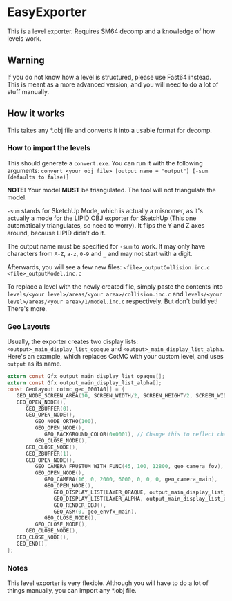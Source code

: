 # EasyExporter
This is a level exporter. Requires SM64 decomp and a knowledge of how levels work.

## Warning
If you do not know how a level is structured, please use Fast64 instead. This is meant as a more advanced version, and you will need to do a lot of stuff manually.

## How it works
This takes any \*.obj file and converts it into a usable format for decomp.

### How to import the levels
This should generate a `convert.exe`. You can run it with the following arguments:
`convert <your obj file> [output name = "output"] [-sum (defaults to false)]`

**NOTE:** Your model **MUST** be triangulated. The tool will not triangulate the model.

`-sum` stands for SketchUp Mode, which is actually a misnomer, as it's actually a mode for the LIPID OBJ exporter for SketchUp (This one automatically triangulates, so need to worry). It flips the Y and Z axes around, because LIPID didn't do it.

The output name must be specified for `-sum` to work. It may only have characters from `A-Z`, `a-z`, `0-9` and `_` and may not start with a digit.

Afterwards, you will see a few new files:
`<file>_outputCollision.inc.c`
`<file>_outputModel.inc.c`

To replace a level with the newly created file, simply paste the contents into `levels/<your level>/areas/<your area>/collision.inc.c` and `levels/<your level>/areas/<your area>/1/model.inc.c` respectively. But don't build yet! There's more.

### Geo Layouts
Usually, the exporter creates two display lists: `<output>_main_display_list_opaque` and `<output>_main_display_list_alpha`. Here's an example, which replaces CotMC with your custom level, and uses `output` as its name.
```c
extern const Gfx output_main_display_list_opaque[];
extern const Gfx output_main_display_list_alpha[];
const GeoLayout cotmc_geo_0001A0[] = {
   GEO_NODE_SCREEN_AREA(10, SCREEN_WIDTH/2, SCREEN_HEIGHT/2, SCREEN_WIDTH/2, SCREEN_HEIGHT/2),
   GEO_OPEN_NODE(),
      GEO_ZBUFFER(0),
      GEO_OPEN_NODE(),
         GEO_NODE_ORTHO(100),
         GEO_OPEN_NODE(),
            GEO_BACKGROUND_COLOR(0x0001), // Change this to reflect changes in the background.
         GEO_CLOSE_NODE(),
      GEO_CLOSE_NODE(),
      GEO_ZBUFFER(1),
      GEO_OPEN_NODE(),
         GEO_CAMERA_FRUSTUM_WITH_FUNC(45, 100, 12800, geo_camera_fov),
         GEO_OPEN_NODE(),
            GEO_CAMERA(16, 0, 2000, 6000, 0, 0, 0, geo_camera_main),
            GEO_OPEN_NODE(),
               GEO_DISPLAY_LIST(LAYER_OPAQUE, output_main_display_list_opaque),
               GEO_DISPLAY_LIST(LAYER_ALPHA, output_main_display_list_alpha),
               GEO_RENDER_OBJ(),
               GEO_ASM(0, geo_envfx_main),
            GEO_CLOSE_NODE(),
         GEO_CLOSE_NODE(),
      GEO_CLOSE_NODE(),
   GEO_CLOSE_NODE(),
   GEO_END(),
};
```

### Notes
This level exporter is very flexible. Although you will have to do a lot of things manually, you can import any \*.obj file.
